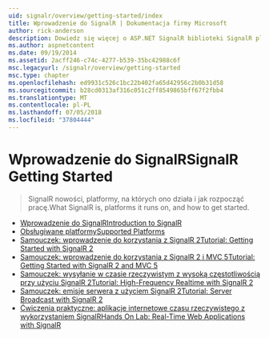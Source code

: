 ```yaml
---
uid: signalr/overview/getting-started/index
title: Wprowadzenie do SignalR | Dokumentacja firmy Microsoft
author: rick-anderson
description: Dowiedz się więcej o ASP.NET SignalR biblioteki SignalR platformy ASP.NET jest nową biblioteką dla deweloperów platformy ASP.NET, która ułatwia opracowywanie funkcji sieci web w czasie rzeczywistym. SignalR umożliwia bi...
ms.author: aspnetcontent
ms.date: 09/19/2014
ms.assetid: 2acff246-c74c-4277-b539-35bc42988c6f
msc.legacyurl: /signalr/overview/getting-started
msc.type: chapter
ms.openlocfilehash: ed9931c526c1bc22b402fa65d42956c2b0b31d58
ms.sourcegitcommit: b28cd0313af316c051c2ff8549865bff67f2fbb4
ms.translationtype: MT
ms.contentlocale: pl-PL
ms.lasthandoff: 07/05/2018
ms.locfileid: "37804444"
---
```

<a name="signalr-getting-started"></a><span data-ttu-id="7d88a-104">Wprowadzenie do SignalR</span><span class="sxs-lookup"><span data-stu-id="7d88a-104">SignalR Getting Started</span></span>
====================
> <span data-ttu-id="7d88a-105">SignalR nowości, platformy, na których ono działa i jak rozpocząć pracę.</span><span class="sxs-lookup"><span data-stu-id="7d88a-105">What SignalR is, platforms it runs on, and how to get started.</span></span>


- [<span data-ttu-id="7d88a-106">Wprowadzenie do SignalR</span><span class="sxs-lookup"><span data-stu-id="7d88a-106">Introduction to SignalR</span></span>](introduction-to-signalr.md)
- [<span data-ttu-id="7d88a-107">Obsługiwane platformy</span><span class="sxs-lookup"><span data-stu-id="7d88a-107">Supported Platforms</span></span>](supported-platforms.md)
- [<span data-ttu-id="7d88a-108">Samouczek: wprowadzenie do korzystania z SignalR 2</span><span class="sxs-lookup"><span data-stu-id="7d88a-108">Tutorial: Getting Started with SignalR 2</span></span>](tutorial-getting-started-with-signalr.md)
- [<span data-ttu-id="7d88a-109">Samouczek: wprowadzenie do korzystania z SignalR 2 i MVC 5</span><span class="sxs-lookup"><span data-stu-id="7d88a-109">Tutorial: Getting Started with SignalR 2 and MVC 5</span></span>](tutorial-getting-started-with-signalr-and-mvc.md)
- [<span data-ttu-id="7d88a-110">Samouczek: wysyłanie w czasie rzeczywistym z wysoką częstotliwością przy użyciu SignalR 2</span><span class="sxs-lookup"><span data-stu-id="7d88a-110">Tutorial: High-Frequency Realtime with SignalR 2</span></span>](tutorial-high-frequency-realtime-with-signalr.md)
- [<span data-ttu-id="7d88a-111">Samouczek: emisje serwera z użyciem SignalR 2</span><span class="sxs-lookup"><span data-stu-id="7d88a-111">Tutorial: Server Broadcast with SignalR 2</span></span>](tutorial-server-broadcast-with-signalr.md)
- [<span data-ttu-id="7d88a-112">Ćwiczenia praktyczne: aplikacje internetowe czasu rzeczywistego z wykorzystaniem SignalR</span><span class="sxs-lookup"><span data-stu-id="7d88a-112">Hands On Lab: Real-Time Web Applications with SignalR</span></span>](real-time-web-applications-with-signalr.md)
